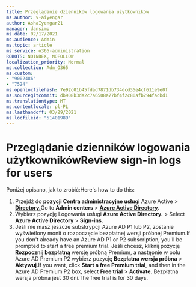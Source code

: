 ```yaml
---
title: Przeglądanie dzienników logowania użytkowników
ms.author: v-aiyengar
author: AshaIyengar21
manager: dansimp
ms.date: 02/17/2021
ms.audience: Admin
ms.topic: article
ms.service: o365-administration
ROBOTS: NOINDEX, NOFOLLOW
localization_priority: Normal
ms.collection: Adm_O365
ms.custom:
- "9002486"
- "7524"
ms.openlocfilehash: 7e92c01b45fdad7871db734dcd35e4cf611e9e0f
ms.sourcegitcommit: db908b3da2c7a6508a77bf4f2c80afb294fadbd1
ms.translationtype: MT
ms.contentlocale: pl-PL
ms.lasthandoff: 03/29/2021
ms.locfileid: "51401989"
---
```

# <a name="review-sign-in-logs-for-users"></a><span data-ttu-id="d40f2-102">Przeglądanie dzienników logowania użytkowników</span><span class="sxs-lookup"><span data-stu-id="d40f2-102">Review sign-in logs for users</span></span>

<span data-ttu-id="d40f2-103">Poniżej opisano, jak to zrobić:</span><span class="sxs-lookup"><span data-stu-id="d40f2-103">Here's how to do this:</span></span>

1. <span data-ttu-id="d40f2-104">Przejdź do **pozycji Centra administracyjne usługi** Azure Active  >  **[Directory.](https://go.microsoft.com/fwlink/p/?linkid=2067268)**</span><span class="sxs-lookup"><span data-stu-id="d40f2-104">Go to **Admin centers** > **[Azure Active Directory](https://go.microsoft.com/fwlink/p/?linkid=2067268)**.</span></span>
1. <span data-ttu-id="d40f2-105">Wybierz pozycję Logowania usługi **Azure Active Directory.**  >  </span><span class="sxs-lookup"><span data-stu-id="d40f2-105">Select **Azure Active Directory** > **Sign-ins**.</span></span>
1. <span data-ttu-id="d40f2-106">Jeśli nie masz jeszcze subskrypcji Azure AD P1 lub P2, zostanie wyświetlony monit o rozpoczęcie bezpłatnej wersji próbnej Premium.</span><span class="sxs-lookup"><span data-stu-id="d40f2-106">If you don't already have an Azure AD P1 or P2 subscription, you'll be prompted to start a free premium trial.</span></span> <span data-ttu-id="d40f2-107">Jeśli chcesz, kliknij pozycję **Rozpocznij bezpłatną** wersję próbną Premium, a następnie w polu Azure AD Premium P2 wybierz pozycję **Bezpłatna wersja próbna**  >  **Aktywuj**.</span><span class="sxs-lookup"><span data-stu-id="d40f2-107">If you want, click **Start a free Premium trial**, and then in the Azure AD Premium P2 box, select **Free trial** > **Activate**.</span></span> <span data-ttu-id="d40f2-108">Bezpłatna wersja próbna jest 30 dni.</span><span class="sxs-lookup"><span data-stu-id="d40f2-108">The free trial is for 30 days.</span></span>